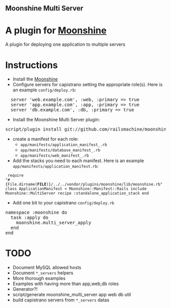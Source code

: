 Moonshine Multi Server
-----------------------

A plugin for [Moonshine](http://github.com/railsmachine/moonshine)
===================================================================

A plugin for deploying one application to multiple servers

Instructions
=============

* Install the [Moonshine](http://github.com/railsmachine/moonshine)
* Configure servers for capistrano setting the appropriate role(s).  Here is an example `config/deploy.rb`:

<pre>
  server 'web.example.com', :web, :primary => true
  server 'app.example.com', :app, :primary => true
  server 'db.example.com', :db, :primary => true
</pre>

* Install the Moonshine Multi Server plugin:

<pre>
script/plugin install git://github.com/railsmachine/moonshine_multi_server.git
</pre>

* create a manifest for each role:
  * `app/manifests/application_manifest_.rb`
  * `app/manifests/database_manifest_.rb`
  * `app/manifests/web_manifest_.rb`
* Add the stacks you need to each manifest.  Here is an example `app/manifests/application_manifest.rb`:
    
<code><pre>
require "#{File.dirname(__FILE__)}/../../vendor/plugins/moonshine/lib/moonshine.rb"
class ApplicationManifest < Moonshine::Manifest::Rails
  include Moonshine::MultiServer
  recipe :standalone_application_stack
end
</pre></code>

* Add one bit to your capistrano `config/deploy.rb`

<pre>
namespace :moonshine do
  task :apply do
    moonshine.multi_server_apply
  end  
end
</pre>

TODO
====

* Document MySQL allowed hosts
* Document `*_servers` helpers
* More thorough examples
* Examples with having more than app,web,db roles
* Generator?!
 * script/generate moonshine_multi_server app web db util
* build capistrano servers from `*_servers` datas
